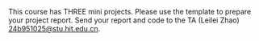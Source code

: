 This course has THREE mini projects.
Please use the template to prepare your project report.
Send your report and code to the TA (Leilei Zhao) [24b951025@stu.hit.edu.cn](url).

